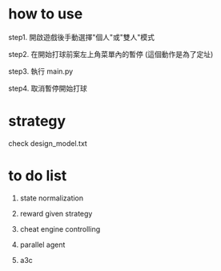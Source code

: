 # how to use

step1. 開啟遊戲後手動選擇"個人"或"雙人"模式

step2. 在開始打球前案左上角菜單內的暫停 (這個動作是為了定址)

step3. 執行 main.py

step4. 取消暫停開始打球

# strategy

check design_model.txt

# to do list

1. state normalization

2. reward given strategy

3. cheat engine controlling

4. parallel agent

5. a3c
